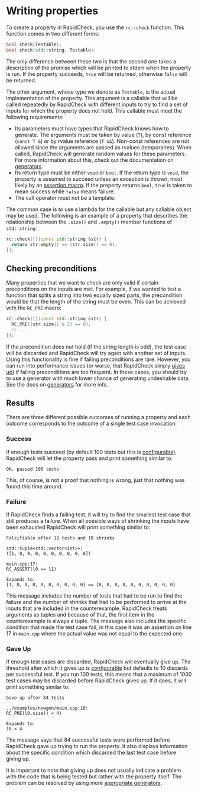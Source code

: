 # Writing properties

To create a property in RapidCheck, you use the `rc::check` function. This function comes in two different forms:

```C++
bool check(Testable);
bool check(std::string, Testable);
```

The only difference between these two is that the second one takes a description of the promise which will be printed to stderr when the property is run. If the property succeeds, `true` will be returned, otherwise `false` will be returned.

The other argument, whose type we denote as `Testable`, is the actual implementation of the property. This argument is a callable that will be called repeatedly by RapidCheck with different inputs to try to find a set of inputs for which the property does not hold. This callable must meet the following requirements:

- Its parameters must have types that RapidCheck knows how to generate. The arguments must be taken by value (`T`), by const reference (`const T &`) or by rvalue reference (`T &&`). Non-const references are not allowed since the arguments are passed as rvalues (temporaries). When called, RapidCheck will generate random values for these parameters. For more information about this, check out the documentation on [generators](generators.md).
- Its return type must be either `void` or `bool`. If the return type is `void`, the property is assumed to succeed unless an exception is thrown, most likely by an [assertion macro](assertions.md). If the property returns `bool`, `true` is taken to mean success while `false` means failure.
- The call operator must not be a template.

The common case is to use a lambda for the callable but any callable object may be used. The following is an example of a property that describes the relationship between the `.size()` and `.empty()` member functions of `std::string`:

```C++
rc::check([](const std::string &str) {
  return str.empty() == (str.size() == 0);
});
```

## Checking preconditions

Many properties that we want to check are only valid if certain preconditions on the inputs are met. For example, if we wanted to test a function that splits a string into two equally sized parts, the precondition would be that the length of the string must be even. This can be achieved with the `RC_PRE` macro:

```C++
rc::check([](const std::string &str) {
  RC_PRE((str.size() % 2) == 0);
  // ...
});
```

If the precondition does not hold (if the string length is odd), the test case will be discarded and RapidCheck will try again with another set of inputs. Using this functionality is fine if failing preconditions are rare. However, you can run into performance issues (or worse, that RapidCheck simply [gives up](#gave-up)) if failing preconditions are too frequent. In these cases, you should try to use a generator with much lower chance of generating undesirable data. See the docs on [generators](generators.md) for more info.

## Results

There are three different possible outcomes of running a property and each outcome corresponds to the outcome of a single test case invocation.

### Success

If enough tests succeed (by default 100 tests but this is [configurable](configuration.md)), RapidCheck will let the property pass and print something similar to:

```text
OK, passed 100 tests
```

This, of course, is not a proof that nothing is wrong, just that nothing was found this time around.

### Failure

If RapidCheck finds a failing test, it will try to find the smallest test case that still produces a failure. When all possible ways of shrinking the inputs have been exhausted RapidCheck will print something similar to:

```text
Falsifiable after 12 tests and 10 shrinks

std::tuple<std::vector<int>>:
([1, 0, 0, 0, 0, 0, 0, 0, 0, 0])

main.cpp:17:
RC_ASSERT(l0 == l1)

Expands to:
[1, 0, 0, 0, 0, 0, 0, 0, 0, 0] == [0, 0, 0, 0, 0, 0, 0, 0, 0, 0]
```

This message includes the number of tests that had to be run to find the failure and the number of shrinks that had to be performed to arrive at the inputs that are included in the counterexample. RapidCheck treats arguments as tuples and because of that, the first item in the counterexample is always a tuple. The message also includes the specific condition that made the test case fail, in this case it was an assertion on line 17 in `main.cpp` where the actual value was not equal to the expected one.

### Gave Up

If enough test cases are discarded, RapidCheck will eventually give up. The threshold after which it gives up is [configurable](configuration.md) but defaults to 10 discards per successful test. If you run 100 tests, this means that a maximum of 1000 test cases may be discarded before RapidCheck gives up. If it does, it will print something similar to:

```text
Gave up after 84 tests

../examples/newgen/main.cpp:10:
RC_PRE(l0.size() < 4)

Expands to:
18 < 4
```

The message says that 84 successful tests were performed before RapidCheck gave up trying to run the property. It also displays information about the specific condition which discarded the last test case before giving up.

It is important to note that giving up does not usually indicate a problem with the code that is being tested but rather with the property itself. The problem can be resolved by using more [appropriate generators](generators.md).
